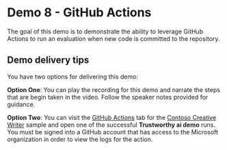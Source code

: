 # Demo 8 - GitHub Actions

The goal of this demo is to demonstrate the ability to leverage GitHub Actions to run an evaluation when new code is committed to the repository.

## Demo delivery tips

You have two options for delivering this demo:

**Option One**: You can play the recording for this demo and narrate the steps that are begin taken in the video. Follow the speaker notes provided for guidance.

**Option Two**: You can visit the [GitHub Actions](https://github.com/Azure-Samples/contoso-creative-writer/actions) tab for the [Contoso Creative Writer](https://github.com/Azure-Samples/contoso-creative-writer/tree/trustworthy-ai-demo) sample and open one of the successful **Trustworthy ai demo** runs. You must be signed into a GitHub account that has access to the Microsoft organization in order to view the logs for the action.